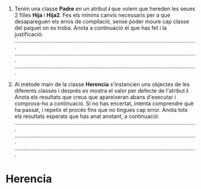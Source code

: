 1. Tenim una classe **Padre** en un atribut ***i*** que volem que hereden les seues 2 filles **Hija** i **Hija2**. Fes els mínims canvis necessaris per a que desapareguen els erros de compilació, sense poder moure cap classe del paquet on es troba. Anota a continuació el que has fet i la justificació:
........................................................................................................................ 
........................................................................................................................ 
........................................................................................................................ 

2. Al mètode main de la classe **Herencia** s'instancien uns objectes de les diferents classes i després es mostra el valor per defecte de l'atribut ***i***. Anota els resultats que creus que apareixeran abans d'executar i comprova-ho a continuació. Si no has encertat, intenta comprendre què ha passat, i repetix el procés fins que no tingues cap error. Anota tots els resultats esperats que has anat anotant, a continuació:
........................................................................................................................ 
........................................................................................................................ 
........................................................................................................................ 

# Herencia
